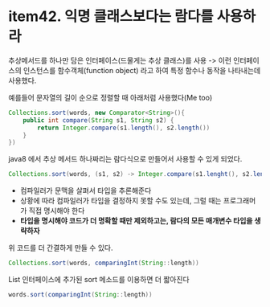 # item42. 익명 클래스보다는 람다를 사용하라

추상메서드를 하나만 담은 인터페이스(드물게는 추상 클래스)를 사용 
-> 이런 인터페이스의 인스턴스를 함수객체(function object) 라고 하여 특정 함수나 동작을 나타내는데 사용했다. 

예를들어 문자열의 길이 순으로 정렬할 때 아래처럼 사용했다(Me too)
```java
Collections.sort(words, new Comparator<String>(){
    public int compare(String s1, String s2) {
        return Integer.compare(s1.length(), s2.length())
    }
})
```

java8 에서 추상 메서드 하나짜리는 람다식으로 만들어서 사용할 수 있게 되었다. 

```java
Collections.sort(words, (s1, s2) -> Integer.compare(s1.lenght(), s2.length()))
```
- 컴파일러가 문맥을 살펴서 타입을 추론해준다 
- 상황에 따라 컴파일러가 타입을 결정하지 못할 수도 있는데, 그럴 때는 프로그래머가 직접 명시해야 한다 
- **타입을 명시해야 코드가 더 명확할 때만 제외하고는, 람다의 모든 매개변수 타입을 생략하자**


위 코드를 더 간결하게 만들 수 있다. 
```java
Collections.sort(words, comparingInt(String::length))
```

List 인터페이스에 추가된 sort 메소드를 이용하면 더 짧아진다 
```java
words.sort(comparingInt(String::length))
```

